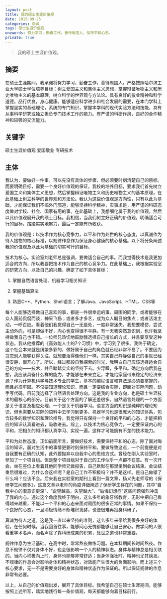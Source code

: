 ```yaml
---
layout: post
title: 我的硕士生涯价值观
date: 2015-09-25
categories: 杂谈 
tags: 硕士生涯价值观
onewords: 努力学习，勤奋工作，善待周围人，保持平和心态。
private: true
---
```

> 我的硕士生涯价值观。

## 摘要

在硕士生涯期间，我承诺将努力学习，勤奋工作，善待周围人。严格按照哈尔滨工业大学硕士学位培养目标：树立爱国主义和集体主义思想，掌握辩证唯物主义和历史唯物主义的基本原理，树立科学的世界观与方法论。具有良好的敬业精神和科学道德。品行优良，身心健康。能够适应科学进步和社会发展的需要，在本门学科上掌握坚实的基础理论，系统的专门知识，掌握本学科的现代实验方法和技能，具有从事科学研究或独立担负专门技术工作的能力。有严谨的科研作风，良好的合作精神和较强的交流能力。

## 关键字

硕士生涯价值观 爱国敬业 专研技术

## 主体

我认为，要做好一件事，可以先没有具体的步骤，但必须要时刻清楚自己的目标。而要明确目标，需要一个良好价值观的保证。我校的培养目标，要求我们首先树立爱国主义和集体主义思想，然后掌握辩证唯物主义和历史唯物主义的基本原理，在此基础上树立科学的世界观和方法论。我认为这些价值观是方向性，只有以此为基础，才能保证我们不搞外门邪道，能够坚持科学精神，实事求是，用严谨的科研态度做对学校、社会、国家有用的事。在此基础上，我想细化属于我的价值观，然后以此价值观展开我的硕士目标。我相信，当我们树立好正确的价值观，明确适合可行的目标，踏踏实实地努力，最后一定能有所收获。

我的价值观是：以技术作为核心竞争力，以平和作为处世的核心态度，以真诚作为待人接物的核心标准，以规律作息作为保证身心健康的核心基础。以下将分条阐述我的价值观及以此为基础的切实可行的目标。

技术为核心。实验室刘老师总是强调，要做适合自己的事。而我觉得技术是我更加适合的方向，所以我要把技术作为自己的核心竞争力。在此基础上，我根据实验室的研究方向，以及自己的兴趣，确定了如下具体目标：

1. 掌握自然语言处理、机器学习相关知识

2. 掌握基础算法

3. 熟悉C++、Python、Shell语言；了解Java、JavaScript、HTML、CSS等

每个人能够选择做自己喜欢的事，都是一件很幸运的事。周围的同学，或者能够在众人面前侃侃而谈，神采飞扬；或者多才多艺，成为众人瞩目的焦点；或者活泼主动，一呼百应。看着他们我觉得自己一无是处，一度非常迷失。我想要模仿，尝试主动外向，可是却做不好，内心也变得很不平静。有一天我突然意识到，也许我坚持做我自己也不错。一位师兄热切地鼓励我选择自己擅长的方式，并且要享受这种状态。我从他推荐的《高效能人士的7个习惯》中，学习到了很多。我终于确定，这个社会本来就是纷繁多彩的，做好属于自己的角色就已经非常不易了。不要因为贪恋别人能够获得关注，就想要活得像他们一样。其实自己静静做自己的事就已经很安静，很开心了。所以，经过那段自我探索的时光，我明白自己应该选择适合自己的方向——技术，并且踏踏实实的坚持下去。少浮躁，多平和。确定方向后我在想，我应该具备什么样的能力，才能够在未来立足，才能给家庭带来稳定的经济来源？作为计算机科学与技术专业的学生，基本的编程语言和算法是必须要掌握的，而且必须牢固。不仅要知道理论知识，而且一定要结合实际，即面对实际问题，动手写代码。目前我选择了自然语言处理方向，这是我的专业方向，也是硕士生涯技术的最核心的部分。目前关于这个方面的了解还差很多。自然语言处理的一个方面是关于语言及相应处理，一个是关于机器学习。语言方面的知识是纯粹的理论知识，但也需要从实际的语料中去学习到更多。机器学习也是很庞大的知识体系，包含较多的数学知识和理论推导，我觉得只有保持一个良好的平和的心态，才能把相应的知识认真看进去，吸收进去。综上，以技术为核心竞争力，一定要保证内心的平和，把相关的知识都认真学习、实现一遍。这样才可能拥有不差的技术能力。

平和为处世态度。正如前面所言，要做好技术，需要保持平和的心态。除了面对晦涩的知识，面对生活中的事情更要时刻保持平和。要做导致这点，一个前提便是对自我要有正确的认知，此外要抛弃以自我中心的思维方式。曾经在刚入实验室时，参加了一个项目组。但是整个项目组对于自己的工作似乎一点都不在意。有一次开会，坐在座位上看着其他同学师兄做报告，自己默默在那里坐到会议结束。会议结束后很难过，为什么会这样呢？是自己工作不积极吗？并不是这样。是自己做错了什么吗？应该不会。后来我在实验室的期刊上看到一篇文章，杨义先老师写的《保研学生问题多》。这篇文章以老师的角度详细阐述了保研学生存在的问题，其中“自我中心的潜意识更深”、“企望越高，失望越大”、“后悔幻想症”这些问题强烈冲击了我的内心。通过这个角度我终于明白，这么多年的象牙塔教育，无形中把自己看得越来越重，不能以一个平和的心态来面对周围的很多正常的事情。如果不保持一个良好的心态，一旦消极情绪不断堆积发酵，也便很难再投身科研了。

真诚为待人之道。这是我一直以来坚持的准则，这么多年来带给我很多良好的体验。在任何时候，当我回首往事，能够问心无愧都能够让自己安心。做学问的人很看重学术名声，而名声除了靠科研成果的积累，处世之道也非常重要。

规律作息为生活基础。在高中时，常常熬夜做练习题。在本科期间长时间熬夜。作息不规律不仅对身体不好，也会很影响一个人的精神状态。身体与精神总是相关联的。当内心积极向上时，身体也能够非常舒适；当身体强壮时，精神也尤其焕发。不规律的作息会对影响身体和精神状态，对效能产生很大的负面影响。而上述三个核心要求，无一不是需要良好的身体和精神状态作为保证的。所以保证规律的作息非常有必要。

以上，从自己的价值观出发，展开了具体目标。我希望自己在硕士生涯期间，能够按照上述所写，踏实地践行每一条价值观，每天都能够向着目标前行。

